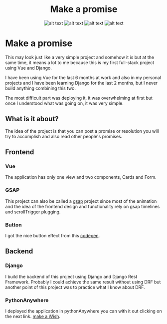 <div align="center">
<h1>Make a promise </h1>
  
![alt text](https://img.shields.io/badge/My%20first%20website-2.0.1-green)  ![alt text](https://img.shields.io/badge/Made%20by-Max-brightgreen) ![alt text](https://img.shields.io/badge/Backend-Django-lightblue) ![alt text](https://img.shields.io/badge/Frontend-Vue-brightgreen)
</div>

# Make a promise

This may look just like a very simple project and somehow it is but at the same time, it means a lot to me because this is my first full-stack project using Vue and Django.

I have been using Vue for the last 6 months at work and also in my personal projects and I have been learning Django for the last 2 months, but I never build anything combining this two.

The most difficult part was deploying it, it was overwhelming at first but once I understood what was going on, it was very simple.

## What is it about?

The idea of the project is that you can post a promise or resolution you will try to accomplish and also read other people's promises.

## Frontend

### Vue

The application has only one view and two components, Cards and Form.

### GSAP

This project can also be called a [gsap](https://maxicode.pythonanywhere.com/) project since most of the animation and the idea of the frontend design and functionality rely on gsap timelines and scrollTrigger plugging.

### Button

I got the nice button effect from this [codepen](https://codepen.io/kocsten/pen/rggjXp).

## Backend

### Django

I build the backend of this project using Django and Django Rest Framework. Probably I could achieve the same result without using DRF but another point of this project was to practice what I know about DRF.

### PythonAnywhere

I deployed the application in pythonAnywhere you can with it out clicking on the next link.
[make a Wish](https://maxicode.pythonanywhere.com/).
